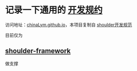 # 记录一下通用的 [开发规约](https://chinaLym.github.io)

访问地址：[chinaLym.github.io](https://chinaLym.github.io)，本项目复制自 [shoulder开发规范](http://spec.itlym.cn)

目前仅为 
## [shoulder-framework](https://github.com/ChinaLym/Shoulder-Framework) 
做支撑
